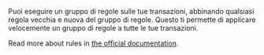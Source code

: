 Puoi eseguire un gruppo di regole sulle tue transazioni, abbinando qualsiasi regola vecchia e nuova del gruppo di regole. Questo ti permette di applicare velocemente un gruppo di regole a tutte le tue transazioni.

Read more about rules in [the official documentation](https://docs.firefly-iii.org/advanced-concepts/rules).